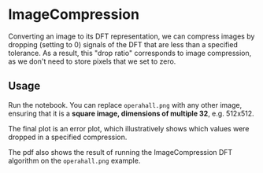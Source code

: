 # ImageCompression

Converting an image to its DFT representation, we can compress images by dropping (setting to 0) signals of the DFT that are less than a specified tolerance. As a result, this "drop ratio" corresponds to image compression, as we don't need to store pixels that we set to zero.

## Usage
Run the notebook. You can replace `operahall.png` with any other image, ensuring that it is a **square image, dimensions of multiple 32**, e.g. 512x512.

The final plot is an error plot, which illustratively shows which values were dropped in a specified compression.

The pdf also shows the result of running the ImageCompression DFT algorithm on the `operahall.png` example.